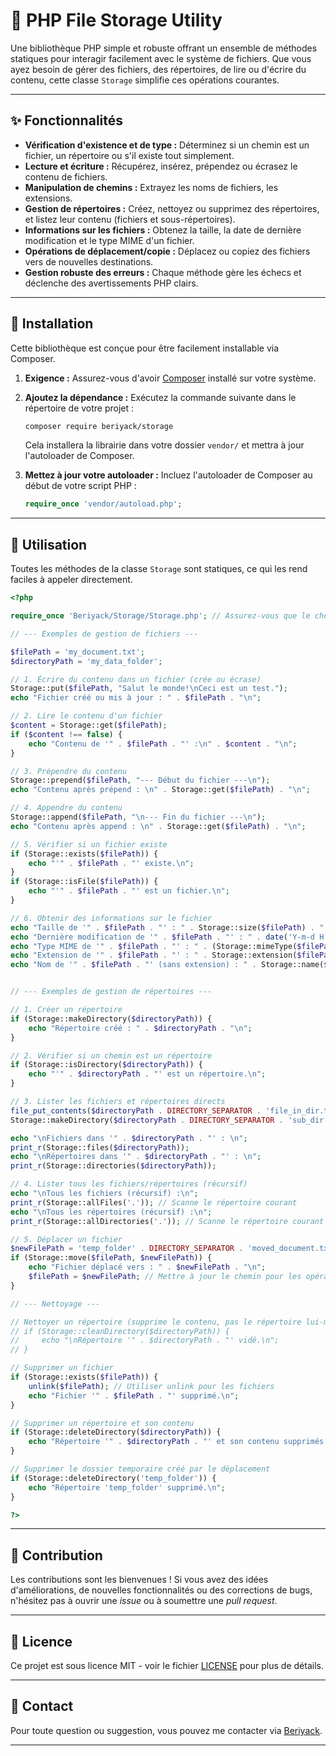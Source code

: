 # 📂 PHP File Storage Utility

[](https://opensource.org/licenses/MIT)

Une bibliothèque PHP simple et robuste offrant un ensemble de méthodes statiques pour interagir facilement avec le système de fichiers. Que vous ayez besoin de gérer des fichiers, des répertoires, de lire ou d'écrire du contenu, cette classe `Storage` simplifie ces opérations courantes.

-----

## ✨ Fonctionnalités

  * **Vérification d'existence et de type :** Déterminez si un chemin est un fichier, un répertoire ou s'il existe tout simplement.
  * **Lecture et écriture :** Récupérez, insérez, prépendez ou écrasez le contenu de fichiers.
  * **Manipulation de chemins :** Extrayez les noms de fichiers, les extensions.
  * **Gestion de répertoires :** Créez, nettoyez ou supprimez des répertoires, et listez leur contenu (fichiers et sous-répertoires).
  * **Informations sur les fichiers :** Obtenez la taille, la date de dernière modification et le type MIME d'un fichier.
  * **Opérations de déplacement/copie :** Déplacez ou copiez des fichiers vers de nouvelles destinations.
  * **Gestion robuste des erreurs :** Chaque méthode gère les échecs et déclenche des avertissements PHP clairs.

-----

## 🚀 Installation

Cette bibliothèque est conçue pour être facilement installable via Composer.

1.  **Exigence :** Assurez-vous d'avoir [Composer](https://getcomposer.org/) installé sur votre système.
2.  **Ajoutez la dépendance :** Exécutez la commande suivante dans le répertoire de votre projet :

    ```bash
    composer require beriyack/storage
    ```

    Cela installera la librairie dans votre dossier `vendor/` et mettra à jour l'autoloader de Composer.

3.  **Mettez à jour votre autoloader :**
    Incluez l'autoloader de Composer au début de votre script PHP :

    ```php
    require_once 'vendor/autoload.php';
    ```

-----

## 📖 Utilisation

Toutes les méthodes de la classe `Storage` sont statiques, ce qui les rend faciles à appeler directement.

```php
<?php

require_once 'Beriyack/Storage/Storage.php'; // Assurez-vous que le chemin est correct

// --- Exemples de gestion de fichiers ---

$filePath = 'my_document.txt';
$directoryPath = 'my_data_folder';

// 1. Écrire du contenu dans un fichier (crée ou écrase)
Storage::put($filePath, "Salut le monde!\nCeci est un test.");
echo "Fichier créé ou mis à jour : " . $filePath . "\n";

// 2. Lire le contenu d'un fichier
$content = Storage::get($filePath);
if ($content !== false) {
    echo "Contenu de '" . $filePath . "' :\n" . $content . "\n";
}

// 3. Prépendre du contenu
Storage::prepend($filePath, "--- Début du fichier ---\n");
echo "Contenu après prépend : \n" . Storage::get($filePath) . "\n";

// 4. Appendre du contenu
Storage::append($filePath, "\n--- Fin du fichier ---\n");
echo "Contenu après append : \n" . Storage::get($filePath) . "\n";

// 5. Vérifier si un fichier existe
if (Storage::exists($filePath)) {
    echo "'" . $filePath . "' existe.\n";
}
if (Storage::isFile($filePath)) {
    echo "'" . $filePath . "' est un fichier.\n";
}

// 6. Obtenir des informations sur le fichier
echo "Taille de '" . $filePath . "' : " . Storage::size($filePath) . " octets\n";
echo "Dernière modification de '" . $filePath . "' : " . date('Y-m-d H:i:s', Storage::lastModified($filePath)) . "\n";
echo "Type MIME de '" . $filePath . "' : " . (Storage::mimeType($filePath) ?: 'Inconnu') . "\n";
echo "Extension de '" . $filePath . "' : " . Storage::extension($filePath) . "\n";
echo "Nom de '" . $filePath . "' (sans extension) : " . Storage::name($filePath) . "\n";


// --- Exemples de gestion de répertoires ---

// 1. Créer un répertoire
if (Storage::makeDirectory($directoryPath)) {
    echo "Répertoire créé : " . $directoryPath . "\n";
}

// 2. Vérifier si un chemin est un répertoire
if (Storage::isDirectory($directoryPath)) {
    echo "'" . $directoryPath . "' est un répertoire.\n";
}

// 3. Lister les fichiers et répertoires directs
file_put_contents($directoryPath . DIRECTORY_SEPARATOR . 'file_in_dir.txt', 'Contenu');
Storage::makeDirectory($directoryPath . DIRECTORY_SEPARATOR . 'sub_dir');

echo "\nFichiers dans '" . $directoryPath . "' : \n";
print_r(Storage::files($directoryPath));
echo "\nRépertoires dans '" . $directoryPath . "' : \n";
print_r(Storage::directories($directoryPath));

// 4. Lister tous les fichiers/répertoires (récursif)
echo "\nTous les fichiers (récursif) :\n";
print_r(Storage::allFiles('.')); // Scanne le répertoire courant
echo "\nTous les répertoires (récursif) :\n";
print_r(Storage::allDirectories('.')); // Scanne le répertoire courant

// 5. Déplacer un fichier
$newFilePath = 'temp_folder' . DIRECTORY_SEPARATOR . 'moved_document.txt';
if (Storage::move($filePath, $newFilePath)) {
    echo "Fichier déplacé vers : " . $newFilePath . "\n";
    $filePath = $newFilePath; // Mettre à jour le chemin pour les opérations futures
}

// --- Nettoyage ---

// Nettoyer un répertoire (supprime le contenu, pas le répertoire lui-même)
// if (Storage::cleanDirectory($directoryPath)) {
//     echo "\nRépertoire '" . $directoryPath . "' vidé.\n";
// }

// Supprimer un fichier
if (Storage::exists($filePath)) {
    unlink($filePath); // Utiliser unlink pour les fichiers
    echo "Fichier '" . $filePath . "' supprimé.\n";
}

// Supprimer un répertoire et son contenu
if (Storage::deleteDirectory($directoryPath)) {
    echo "Répertoire '" . $directoryPath . "' et son contenu supprimés.\n";
}

// Supprimer le dossier temporaire créé par le déplacement
if (Storage::deleteDirectory('temp_folder')) {
    echo "Répertoire 'temp_folder' supprimé.\n";
}

?>
```

-----

## 🤝 Contribution

Les contributions sont les bienvenues \! Si vous avez des idées d'améliorations, de nouvelles fonctionnalités ou des corrections de bugs, n'hésitez pas à ouvrir une *issue* ou à soumettre une *pull request*.

-----

## 📄 Licence

Ce projet est sous licence MIT - voir le fichier [LICENSE](https://www.google.com/search?q=LICENSE) pour plus de détails.

-----

## 📧 Contact

Pour toute question ou suggestion, vous pouvez me contacter via [Beriyack](https://github.com/Beriyack).

-----